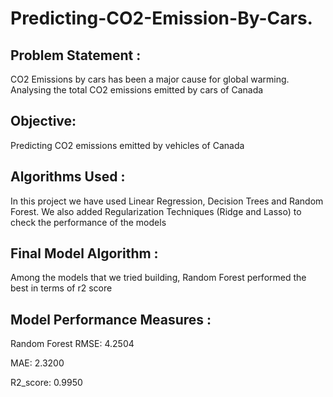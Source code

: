 # Predicting-CO2-Emission-By-Cars.

## Problem Statement :
CO2 Emissions by cars has been a major cause for global warming. Analysing the total CO2 emissions emitted by cars of Canada

## Objective:
Predicting CO2 emissions emitted by vehicles of Canada

## Algorithms Used :
In this project we have used Linear Regression, Decision Trees and Random Forest. We also added Regularization Techniques (Ridge and Lasso) to check the performance of the models

## Final Model Algorithm :
Among the models that we tried building, Random Forest performed the best in terms of r2 score

## Model Performance Measures :
Random Forest
RMSE: 4.2504

MAE: 2.3200

R2_score: 0.9950
